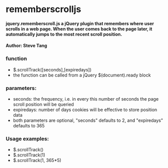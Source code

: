 # rememberscrolljs

#### jquery.rememberscroll.js a jQuery plugin that remembers where user scrolls in a web page. When the user comes back to the page later, it automatically jumps to the most recent scroll position. <br />
#### Author: Steve Tang<br />

### function 
 - $.scrollTrack([seconds],[expiredays])<br />
 - the function can be called from a jQuery $(document).ready block
### parameters:<br />
 -    seconds: the frequency, i.e. in every this number of seconds the page scroll position will be queried<br />
 -    expiredays: number of days cookies will be effective to store position data<br />
 -    both parameters are optional, "seconds" defaults to 2, and "expiredays" defaults to 365
### Usage examples:
 -  $.scrollTrack()<br />
 -  $.scrollTrack(1)<br />
 -  $.scrollTrack(1, 365*5)<br />
 
